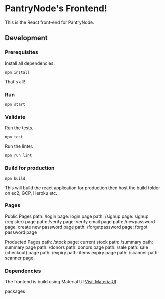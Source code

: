 # PantryNode's Frontend!

This is the React front-end for PantryNode.

## Development

### Prerequisites

Install all dependencies.

```shell
npm install
```

That's all!

### Run

```shell
npm start
```

### Validate

Run the tests.

```shell
npm test
```

Run the linter.

```shell
npm run lint
```
### Build for production   
```shell 
npm build
```
This will build the react application for production then host the build folder on ec2, GCP, Heroku etc.  

### Pages 

Public Pages
path: /login page: login page
path: /signup page: signup (register) page
path: /verify page: verify email page
path: /newpassword page: create new password page
path: /forgetpassword page: forgot password page 

Producted Pages
path: /stock page: current stock 
path: /summary path: summary page
path: /donors path: donors page 
path: /sale path: sale (checkout) page 
path: /expiry path: items expiry page
path: /scanner path: scanner page

### Dependencies 
The frontend is build using Material UI [Visit MaterialUI](https://www.openai.com/)

packages





